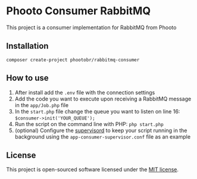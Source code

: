 # Phooto Consumer RabbitMQ

This project is a consumer implementation for RabbitMQ from Phooto

## Installation

`composer create-project phootobr/rabbitmq-consumer`

## How to use

1. After install add the `.env` file with the connection settings
2. Add the code you want to execute upon receiving a RabbitMQ message in the `app/Job.php` file
3. In the `start.php` file change the queue you want to listen on line 16: `$consumer->init('YOUR_QUEUE');`
4. Run the script on the command line with PHP: `php start.php`
5. (optional) Configure the [supervisord](http://supervisord.org/) to keep your script running in the background using the `app-consumer-supervisor.conf` file as an example

## License

This project is open-sourced software licensed under the [MIT license](https://opensource.org/licenses/MIT).
